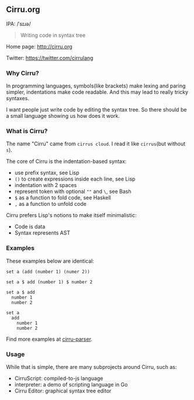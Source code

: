 
Cirru.org
------

IPA: /ˈsɪɹə/

> Writing code in syntax tree

Home page: http://cirru.org

Twitter: https://twitter.com/cirrulang

### Why Cirru?

In programming languages, symbols(like brackets) make lexing and paring simpler,
indentations make code readable. And this may lead to really tricky syntaxes.

I want people just write code by editing the syntax tree.
So there should be a small language showing us how does it work.

### What is Cirru?

The name "Cirru" came from `cirrus cloud`. I read it like `cirrus`(but without `s`).

The core of Cirru is the indentation-based syntax:

* use prefix syntax, see Lisp
* `()` to create expressions inside each line, see Lisp
* indentation with 2 spaces
* represent token with optional `""` and `\`, see Bash
* `$` as a function to fold code, see Haskell
* `,` as a function to unfold code

Cirru prefers Lisp's notions to make itself minimalistic:

* Code is data
* Syntax represents AST

### Examples

These examples below are identical:

```cirru
set a (add (number 1) (numer 2))
```

```cirru
set a $ add (number 1) $ number 2
```

```cirru
set a $ add
  number 1
  number 2
```

```cirru
set a
  add
    number 1
    number 2
```

Find more examples at [cirru-parser][parser].

[parser]: https://github.com/Cirru/cirru-parser/tree/master/cirru

### Usage

While that is simple, there are many subprojects around Cirru, such as:

* CirruScript: compiled-to-js language
* interpreter: a demo of scripting language in Go
* Cirru Editor: graphical syntax tree editor
